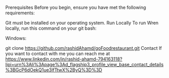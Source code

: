 Prerequisites
Before you begin, ensure you have met the following requirements:

Git must be installed on your operating system.
Run Locally
To run Wren locally, run this command on your git bash:

Windows:

git clone https://github.com/rashidAhamd/goFoodrestaurant.git
Contact
If you want to contact with me you can reach me at https://www.linkedin.com/in/rashid-ahamd-794163118?lipi=urn%3Ali%3Apage%3Ad_flagship3_profile_view_base_contact_details%3BGcP6dOekQ1ue3lfTtwX%2ByQ%3D%3D

